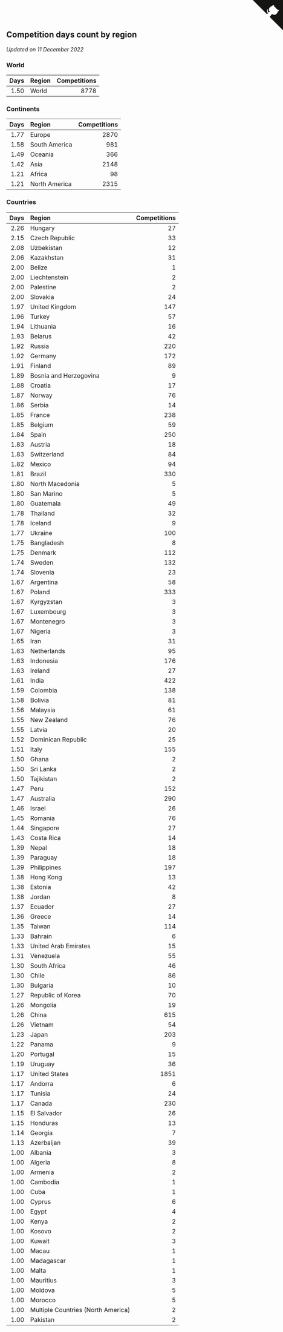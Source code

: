 ## Competition days count by region

*Updated on 11 December 2022*


### World

| Days | Region | Competitions |
| ---: | :--- | ---: |
| 1.50 | World | 8778 |

### Continents

| Days | Region | Competitions |
| ---: | :--- | ---: |
| 1.77 | Europe | 2870 |
| 1.58 | South America | 981 |
| 1.49 | Oceania | 366 |
| 1.42 | Asia | 2148 |
| 1.21 | Africa | 98 |
| 1.21 | North America | 2315 |

### Countries

| Days | Region | Competitions |
| ---: | :--- | ---: |
| 2.26 | Hungary | 27 |
| 2.15 | Czech Republic | 33 |
| 2.08 | Uzbekistan | 12 |
| 2.06 | Kazakhstan | 31 |
| 2.00 | Belize | 1 |
| 2.00 | Liechtenstein | 2 |
| 2.00 | Palestine | 2 |
| 2.00 | Slovakia | 24 |
| 1.97 | United Kingdom | 147 |
| 1.96 | Turkey | 57 |
| 1.94 | Lithuania | 16 |
| 1.93 | Belarus | 42 |
| 1.92 | Russia | 220 |
| 1.92 | Germany | 172 |
| 1.91 | Finland | 89 |
| 1.89 | Bosnia and Herzegovina | 9 |
| 1.88 | Croatia | 17 |
| 1.87 | Norway | 76 |
| 1.86 | Serbia | 14 |
| 1.85 | France | 238 |
| 1.85 | Belgium | 59 |
| 1.84 | Spain | 250 |
| 1.83 | Austria | 18 |
| 1.83 | Switzerland | 84 |
| 1.82 | Mexico | 94 |
| 1.81 | Brazil | 330 |
| 1.80 | North Macedonia | 5 |
| 1.80 | San Marino | 5 |
| 1.80 | Guatemala | 49 |
| 1.78 | Thailand | 32 |
| 1.78 | Iceland | 9 |
| 1.77 | Ukraine | 100 |
| 1.75 | Bangladesh | 8 |
| 1.75 | Denmark | 112 |
| 1.74 | Sweden | 132 |
| 1.74 | Slovenia | 23 |
| 1.67 | Argentina | 58 |
| 1.67 | Poland | 333 |
| 1.67 | Kyrgyzstan | 3 |
| 1.67 | Luxembourg | 3 |
| 1.67 | Montenegro | 3 |
| 1.67 | Nigeria | 3 |
| 1.65 | Iran | 31 |
| 1.63 | Netherlands | 95 |
| 1.63 | Indonesia | 176 |
| 1.63 | Ireland | 27 |
| 1.61 | India | 422 |
| 1.59 | Colombia | 138 |
| 1.58 | Bolivia | 81 |
| 1.56 | Malaysia | 61 |
| 1.55 | New Zealand | 76 |
| 1.55 | Latvia | 20 |
| 1.52 | Dominican Republic | 25 |
| 1.51 | Italy | 155 |
| 1.50 | Ghana | 2 |
| 1.50 | Sri Lanka | 2 |
| 1.50 | Tajikistan | 2 |
| 1.47 | Peru | 152 |
| 1.47 | Australia | 290 |
| 1.46 | Israel | 26 |
| 1.45 | Romania | 76 |
| 1.44 | Singapore | 27 |
| 1.43 | Costa Rica | 14 |
| 1.39 | Nepal | 18 |
| 1.39 | Paraguay | 18 |
| 1.39 | Philippines | 197 |
| 1.38 | Hong Kong | 13 |
| 1.38 | Estonia | 42 |
| 1.38 | Jordan | 8 |
| 1.37 | Ecuador | 27 |
| 1.36 | Greece | 14 |
| 1.35 | Taiwan | 114 |
| 1.33 | Bahrain | 6 |
| 1.33 | United Arab Emirates | 15 |
| 1.31 | Venezuela | 55 |
| 1.30 | South Africa | 46 |
| 1.30 | Chile | 86 |
| 1.30 | Bulgaria | 10 |
| 1.27 | Republic of Korea | 70 |
| 1.26 | Mongolia | 19 |
| 1.26 | China | 615 |
| 1.26 | Vietnam | 54 |
| 1.23 | Japan | 203 |
| 1.22 | Panama | 9 |
| 1.20 | Portugal | 15 |
| 1.19 | Uruguay | 36 |
| 1.17 | United States | 1851 |
| 1.17 | Andorra | 6 |
| 1.17 | Tunisia | 24 |
| 1.17 | Canada | 230 |
| 1.15 | El Salvador | 26 |
| 1.15 | Honduras | 13 |
| 1.14 | Georgia | 7 |
| 1.13 | Azerbaijan | 39 |
| 1.00 | Albania | 3 |
| 1.00 | Algeria | 8 |
| 1.00 | Armenia | 2 |
| 1.00 | Cambodia | 1 |
| 1.00 | Cuba | 1 |
| 1.00 | Cyprus | 6 |
| 1.00 | Egypt | 4 |
| 1.00 | Kenya | 2 |
| 1.00 | Kosovo | 2 |
| 1.00 | Kuwait | 3 |
| 1.00 | Macau | 1 |
| 1.00 | Madagascar | 1 |
| 1.00 | Malta | 1 |
| 1.00 | Mauritius | 3 |
| 1.00 | Moldova | 5 |
| 1.00 | Morocco | 5 |
| 1.00 | Multiple Countries (North America) | 2 |
| 1.00 | Pakistan | 2 |


<a href="https://github.com/JustinTimeCuber/wca_statistics" class="github-corner" aria-label="View source on Github"><svg width="80" height="80" viewBox="0 0 250 250" style="fill:#151513; color:#fff; position: absolute; top: 0; border: 0; right: 0;" aria-hidden="true"><path d="M0,0 L115,115 L130,115 L142,142 L250,250 L250,0 Z"></path><path d="M128.3,109.0 C113.8,99.7 119.0,89.6 119.0,89.6 C122.0,82.7 120.5,78.6 120.5,78.6 C119.2,72.0 123.4,76.3 123.4,76.3 C127.3,80.9 125.5,87.3 125.5,87.3 C122.9,97.6 130.6,101.9 134.4,103.2" fill="currentColor" style="transform-origin: 130px 106px;" class="octo-arm"></path><path d="M115.0,115.0 C114.9,115.1 118.7,116.5 119.8,115.4 L133.7,101.6 C136.9,99.2 139.9,98.4 142.2,98.6 C133.8,88.0 127.5,74.4 143.8,58.0 C148.5,53.4 154.0,51.2 159.7,51.0 C160.3,49.4 163.2,43.6 171.4,40.1 C171.4,40.1 176.1,42.5 178.8,56.2 C183.1,58.6 187.2,61.8 190.9,65.4 C194.5,69.0 197.7,73.2 200.1,77.6 C213.8,80.2 216.3,84.9 216.3,84.9 C212.7,93.1 206.9,96.0 205.4,96.6 C205.1,102.4 203.0,107.8 198.3,112.5 C181.9,128.9 168.3,122.5 157.7,114.1 C157.9,116.9 156.7,120.9 152.7,124.9 L141.0,136.5 C139.8,137.7 141.6,141.9 141.8,141.8 Z" fill="currentColor" class="octo-body"></path></svg></a><style>.github-corner:hover .octo-arm{animation:octocat-wave 560ms ease-in-out}@keyframes octocat-wave{0%,100%{transform:rotate(0)}20%,60%{transform:rotate(-25deg)}40%,80%{transform:rotate(10deg)}}@media (max-width:500px){.github-corner:hover .octo-arm{animation:none}.github-corner .octo-arm{animation:octocat-wave 560ms ease-in-out}}</style>
